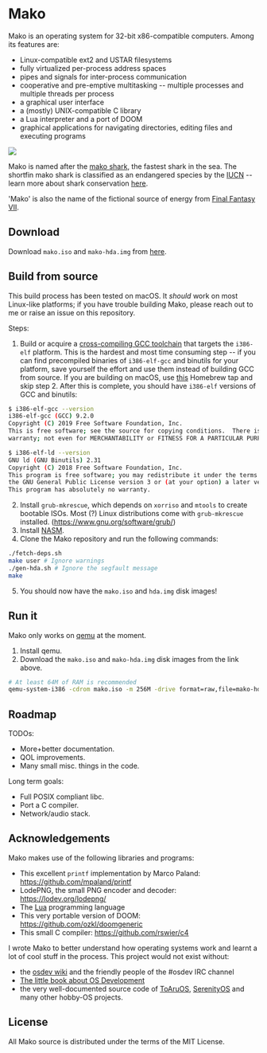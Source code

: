 
# Mako
Mako is an operating system for 32-bit x86-compatible computers. Among its features are:
- Linux-compatible ext2 and USTAR filesystems
- fully virtualized per-process address spaces
- pipes and signals for inter-process communication
- cooperative and pre-emptive multitasking -- multiple processes and multiple threads per process
- a graphical user interface
- a (mostly) UNIX-compatible C library
- a Lua interpreter and a port of DOOM
- graphical applications for navigating directories, editing files and executing programs

![](http://ajaymt.github.io/mako/res/screenshot.png)

Mako is named after the [mako shark](https://marinebio.org/species/shortfin-mako-sharks/isurus-oxyrinchus/), the fastest shark in the sea. The shortfin mako shark is classified as an endangered species by the [IUCN](http://www.iucn.org) -- learn more about shark conservation [here](https://www.sharktrust.org/shark-conservation).

'Mako' is also the name of the fictional source of energy from [Final Fantasy VII](https://finalfantasy.fandom.com/wiki/Final_Fantasy_VII).

## Download
Download `mako.iso` and `mako-hda.img` from [here](https://github.com/AjayMT/mako/tree/release).

## Build from source
This build process has been tested on macOS. It *should* work on most Linux-like platforms; if you have trouble building Mako, please reach out to me or raise an issue on this repository.

Steps:
1. Build or acquire a [cross-compiling GCC toolchain](https://wiki.osdev.org/GCC_Cross-Compiler) that targets the `i386-elf` platform. This is the hardest and most time consuming step -- if you can find precompiled binaries of `i386-elf-gcc` and binutils for your platform, save yourself the effort and use them instead of building GCC from source. If you are building on macOS, use [this](https://github.com/nativeos/homebrew-i386-elf-toolchain) Homebrew tap and skip step 2. After this is complete, you should have `i386-elf` versions of GCC and binutils:
```sh
$ i386-elf-gcc --version
i386-elf-gcc (GCC) 9.2.0
Copyright (C) 2019 Free Software Foundation, Inc.
This is free software; see the source for copying conditions.  There is NO
warranty; not even for MERCHANTABILITY or FITNESS FOR A PARTICULAR PURPOSE.

$ i386-elf-ld --version
GNU ld (GNU Binutils) 2.31
Copyright (C) 2018 Free Software Foundation, Inc.
This program is free software; you may redistribute it under the terms of
the GNU General Public License version 3 or (at your option) a later version.
This program has absolutely no warranty.
```
2. Install `grub-mkrescue`, which depends on `xorriso` and `mtools` to create bootable ISOs. Most (?) Linux distributions come with `grub-mkrescue` installed. (<https://www.gnu.org/software/grub/>)
3. Install [NASM](https://www.nasm.us/).
4. Clone the Mako repository and run the following commands:
```sh
./fetch-deps.sh
make user # Ignore warnings
./gen-hda.sh # Ignore the segfault message
make
```
5. You should now have the `mako.iso` and `hda.img` disk images!

## Run it
Mako only works on [qemu](https://www.qemu.org/) at the moment.

1. Install qemu.
2. Download the `mako.iso` and `mako-hda.img` disk images from the link above.

```sh
# At least 64M of RAM is recommended
qemu-system-i386 -cdrom mako.iso -m 256M -drive format=raw,file=mako-hda.img
```

## Roadmap
TODOs:
- More+better documentation.
- QOL improvements.
- Many small misc. things in the code.

Long term goals:
- Full POSIX compliant libc.
- Port a C compiler.
- Network/audio stack.

## Acknowledgements
Mako makes use of the following libraries and programs:
- This excellent `printf` implementation by Marco Paland: <https://github.com/mpaland/printf>
- LodePNG, the small PNG encoder and decoder: <https://lodev.org/lodepng/>
- The [Lua](http://lua.org) programming language
- This very portable version of DOOM: <https://github.com/ozkl/doomgeneric>
- This small C compiler: <https://github.com/rswier/c4>

I wrote Mako to better understand how operating systems work and learnt a lot of cool stuff in the process. This project would not exist without:
- the [osdev wiki](https://wiki.osdev.org/) and the friendly people of the #osdev IRC channel
- [The little book about OS Development](https://littleosbook.github.io/)
- the very well-documented source code of [ToAruOS](http://github.com/klange/toaruos), [SerenityOS](https://github.com/SerenityOS/serenity) and many other hobby-OS projects.

## License
All Mako source is distributed under the terms of the MIT License.
